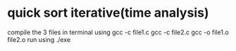 # quick sort iterative(time analysis)
compile the 3 files in terminal using gcc -c file1.c
                                    gcc -c file2.c
                                    gcc -o file1.o file2.o
                            run using ./exe
